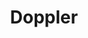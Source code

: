 ---
facebook: https://facebook.com/dopplerhq
git: https://github.com/dopplerhq
linkedin: https://linkedin.com/company/dopplerhq
logohandle: doppler
sort: doppler
title: Doppler
twitter: https://x.com/dopplerhq
website: https://www.doppler.com/
---